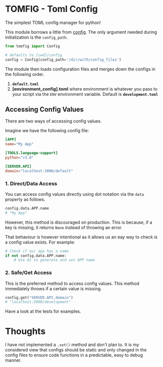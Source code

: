 <!--
 Copyright (c) 2023 Anthony Mugendi
 
 This software is released under the MIT License.
 https://opensource.org/licenses/MIT
-->

# TOMFIG - Toml Config
The simplest TOML config manager for python!

This module borrows a little from [config](https://www.npmjs.com/package/config). The only argument needed during initialization is the `config_path`. 

```python
from tomfig import Config

# defaults to [cwd]/config
config = Config(config_path='/dir/with/config_files')

```

The module then loads configuration files and merges down the configs in the following order.

1. **`default.toml`**
2. **[environment_config].toml** where environment is whatever you pass to your script via the `ENV` environment variable. Default is **`development.toml`**

## Accessing Config Values
There are two ways of accessing config values.

Imagine we have the following config file:
```toml
[APP]
name="My App"

[TOOLS.language-support]
python=">3.8"

[SERVER.API]
domain="localhost:3000/default"
```

### 1. Direct/Data Access
You can access config values directly using dot notation via the `data` property as follows.

```python
config.data.APP.name 
# "My App"
```

However, this method is discouraged on production. This is because, if a key is missing, it returns `None` instead of throwing an error. 

That behaviour is however intentional as it allows us an eay way to check is a config value exists. For example:

```python
# Check if our app has a name
if not config.data.APP.name:
    # Use AI to generate and set APP name 
```

### 2. Safe/Get Access

This is the preferred method to access config values.  This method immediately throws if a certain value is missing.

```python
config.get("SERVER.API.domain")
# "localhost:3000/development"
```

Have a look at the tests for examples.

# Thoughts
I have not implemented a `.set()` method and don't plan to. It is my considered view that configs should be static and only changed in the config files to ensure code functions in a predictable, easy to debug manner.